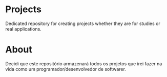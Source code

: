 # Projects
Dedicated repository for creating projects whether they are for studies or real applications.

# About
Decidi que este repositório armazenará todos os projetos que irei fazer na vida como um programador/desenvolvedor de softwarer.
